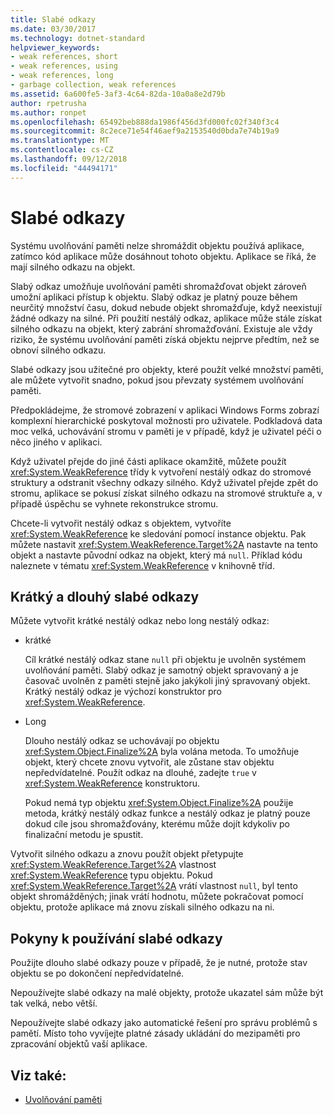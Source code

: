 ```yaml
---
title: Slabé odkazy
ms.date: 03/30/2017
ms.technology: dotnet-standard
helpviewer_keywords:
- weak references, short
- weak references, using
- weak references, long
- garbage collection, weak references
ms.assetid: 6a600fe5-3af3-4c64-82da-10a0a8e2d79b
author: rpetrusha
ms.author: ronpet
ms.openlocfilehash: 65492beb888da1986f456d3fd000fc02f340f3c4
ms.sourcegitcommit: 8c2ece71e54f46aef9a2153540d0bda7e74b19a9
ms.translationtype: MT
ms.contentlocale: cs-CZ
ms.lasthandoff: 09/12/2018
ms.locfileid: "44494171"
---
```

# <a name="weak-references"></a>Slabé odkazy
Systému uvolňování paměti nelze shromáždit objektu používá aplikace, zatímco kód aplikace může dosáhnout tohoto objektu. Aplikace se říká, že mají silného odkazu na objekt.  
  
 Slabý odkaz umožňuje uvolňování paměti shromažďovat objekt zároveň umožní aplikaci přístup k objektu. Slabý odkaz je platný pouze během neurčitý množství času, dokud nebude objekt shromažďuje, když neexistují žádné odkazy na silné. Při použití nestálý odkaz, aplikace může stále získat silného odkazu na objekt, který zabrání shromažďování. Existuje ale vždy riziko, že systému uvolňování paměti získá objektu nejprve předtím, než se obnoví silného odkazu.  
  
 Slabé odkazy jsou užitečné pro objekty, které použít velké množství paměti, ale můžete vytvořit snadno, pokud jsou převzaty systémem uvolňování paměti.  
  
 Předpokládejme, že stromové zobrazení v aplikaci Windows Forms zobrazí komplexní hierarchické poskytoval možnosti pro uživatele. Podkladová data moc velká, uchovávání stromu v paměti je v případě, když je uživatel péči o něco jiného v aplikaci.  
  
 Když uživatel přejde do jiné části aplikace okamžitě, můžete použít <xref:System.WeakReference> třídy k vytvoření nestálý odkaz do stromové struktury a odstranit všechny odkazy silného. Když uživatel přejde zpět do stromu, aplikace se pokusí získat silného odkazu na stromové struktuře a, v případě úspěchu se vyhnete rekonstrukce stromu.  
  
 Chcete-li vytvořit nestálý odkaz s objektem, vytvoříte <xref:System.WeakReference> ke sledování pomocí instance objektu. Pak můžete nastavit <xref:System.WeakReference.Target%2A> nastavte na tento objekt a nastavte původní odkaz na objekt, který má `null`. Příklad kódu naleznete v tématu <xref:System.WeakReference> v knihovně tříd.  
  
## <a name="short-and-long-weak-references"></a>Krátký a dlouhý slabé odkazy  
 Můžete vytvořit krátké nestálý odkaz nebo long nestálý odkaz:  
  
-   krátké  
  
     Cíl krátké nestálý odkaz stane `null` při objektu je uvolněn systémem uvolňování paměti. Slabý odkaz je samotný objekt spravovaný a je časovač uvolněn z paměti stejně jako jakýkoli jiný spravovaný objekt.  Krátký nestálý odkaz je výchozí konstruktor pro <xref:System.WeakReference>.  
  
-   Long  
  
     Dlouho nestálý odkaz se uchovávají po objektu <xref:System.Object.Finalize%2A> byla volána metoda. To umožňuje objekt, který chcete znovu vytvořit, ale zůstane stav objektu nepředvídatelné. Použít odkaz na dlouhé, zadejte `true` v <xref:System.WeakReference> konstruktoru.  
  
     Pokud nemá typ objektu <xref:System.Object.Finalize%2A> použije metoda, krátký nestálý odkaz funkce a nestálý odkaz je platný pouze dokud cíle jsou shromažďovány, kterému může dojít kdykoliv po finalizační metodu je spustit.  
  
 Vytvořit silného odkazu a znovu použít objekt přetypujte <xref:System.WeakReference.Target%2A> vlastnost <xref:System.WeakReference> typu objektu. Pokud <xref:System.WeakReference.Target%2A> vrátí vlastnost `null`, byl tento objekt shromážděných; jinak vrátí hodnotu, můžete pokračovat pomocí objektu, protože aplikace má znovu získali silného odkazu na ni.  
  
## <a name="guidelines-for-using-weak-references"></a>Pokyny k používání slabé odkazy  
 Použijte dlouho slabé odkazy pouze v případě, že je nutné, protože stav objektu se po dokončení nepředvídatelné.  
  
 Nepoužívejte slabé odkazy na malé objekty, protože ukazatel sám může být tak velká, nebo větší.  
  
 Nepoužívejte slabé odkazy jako automatické řešení pro správu problémů s pamětí. Místo toho vyvíjejte platné zásady ukládání do mezipaměti pro zpracování objektů vaší aplikace.  
  
## <a name="see-also"></a>Viz také:

- [Uvolňování paměti](../../../docs/standard/garbage-collection/index.md)
